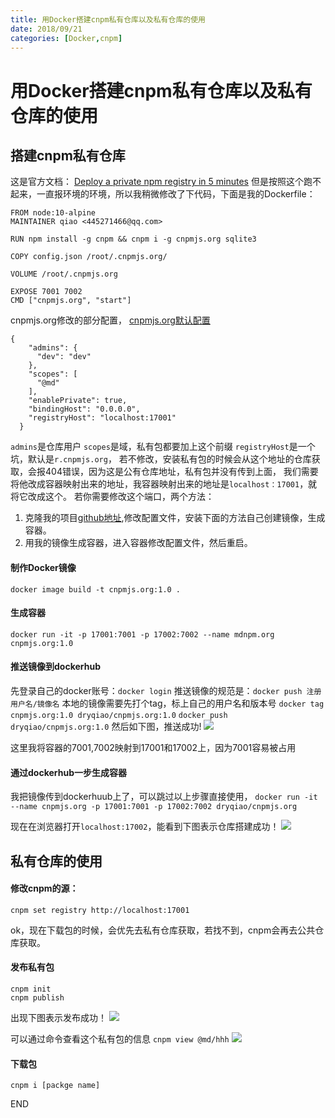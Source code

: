 ```yaml
---
title: 用Docker搭建cnpm私有仓库以及私有仓库的使用
date: 2018/09/21
categories: [Docker,cnpm]
---
```

# 用Docker搭建cnpm私有仓库以及私有仓库的使用

## 搭建cnpm私有仓库

这是官方文档：
[Deploy a private npm registry in 5 minutes](https://github.com/cnpm/cnpmjs.org/wiki/Deploy-a-private-npm-registry-in-5-minutes)
但是按照这个跑不起来，一直报环境的环境，所以我稍微修改了下代码，下面是我的Dockerfile：
```
FROM node:10-alpine
MAINTAINER qiao <445271466@qq.com>

RUN npm install -g cnpm && cnpm i -g cnpmjs.org sqlite3

COPY config.json /root/.cnpmjs.org/

VOLUME /root/.cnpmjs.org

EXPOSE 7001 7002
CMD ["cnpmjs.org", "start"]
```
cnpmjs.org修改的部分配置，
[cnpmjs.org默认配置](https://github.com/cnpm/cnpmjs.org/blob/master/config/index.js)
```
{
    "admins": {
      "dev": "dev"
    },
    "scopes": [
      "@md"
    ],
    "enablePrivate": true,
    "bindingHost": "0.0.0.0",
    "registryHost": "localhost:17001"
  }
```
`admins`是仓库用户
`scopes`是域，私有包都要加上这个前缀
`registryHost`是一个坑，默认是`r.cnpmjs.org`，
若不修改，安装私有包的时候会从这个地址的仓库获取，会报404错误，因为这是公有仓库地址，私有包并没有传到上面，
我们需要将他改成容器映射出来的地址，我容器映射出来的地址是`localhost：17001`，就将它改成这个。
若你需要修改这个端口，两个方法：
1. 克隆我的项目[github地址](https://github.com/dryqiao/cnpmjs.org),修改配置文件，安装下面的方法自己创建镜像，生成容器。
2. 用我的镜像生成容器，进入容器修改配置文件，然后重启。

#### 制作Docker镜像
`docker image build -t cnpmjs.org:1.0 .`

#### 生成容器
`docker run -it -p 17001:7001 -p 17002:7002 --name mdnpm.org cnpmjs.org:1.0`

#### 推送镜像到dockerhub
先登录自己的docker账号：`docker login`
推送镜像的规范是：`docker push 注册用户名/镜像名`
本地的镜像需要先打个tag，标上自己的用户名和版本号
`docker tag cnpmjs.org:1.0 dryqiao/cnpmjs.org:1.0`
`docker push dryqiao/cnpmjs.org:1.0`
然后如下图，推送成功!
![](http://owicv5j2l.bkt.clouddn.com/docker-push.png)

这里我将容器的7001,7002映射到17001和17002上，因为7001容易被占用

#### 通过dockerhub一步生成容器
我把镜像传到dockerhuub上了，可以跳过以上步骤直接使用，
`docker run -it --name cnpmjs.org -p 17001:7001 -p 17002:7002 dryqiao/cnpmjs.org`

现在在浏览器打开`localhost:17002`，能看到下图表示仓库搭建成功！
![](http://owicv5j2l.bkt.clouddn.com/docker-7002.png)

## 私有仓库的使用

#### 修改cnpm的源：
`cnpm set registry http://localhost:17001`

ok，现在下载包的时候，会优先去私有仓库获取，若找不到，cnpm会再去公共仓库获取。

#### 发布私有包
```
cnpm init
cnpm publish
```
出现下图表示发布成功！
![](http://owicv5j2l.bkt.clouddn.com/cnpm-publish.png)

可以通过命令查看这个私有包的信息
`cnpm view @md/hhh`
![](http://owicv5j2l.bkt.clouddn.com/cnpm-view.png)

#### 下载包

`cnpm i [packge name]`

END